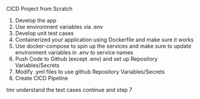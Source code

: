 CICD Project from Scratch
1. Develop the app 
2. Use environment variables via .env
3. Develop unit test cases
4. Containerized your application using Dockerfile and make sure it works
5. Use docker-compose to spin up the services and make sure to update environment variables in .env to service names
6. Push Code to Github (except .env) and set up Repository Variables/Secrets 
7. Modify .yml files to use github Repository Variables/Secrets
8. Create CICD Pipeline


tmr understand the test cases
continue and step 7